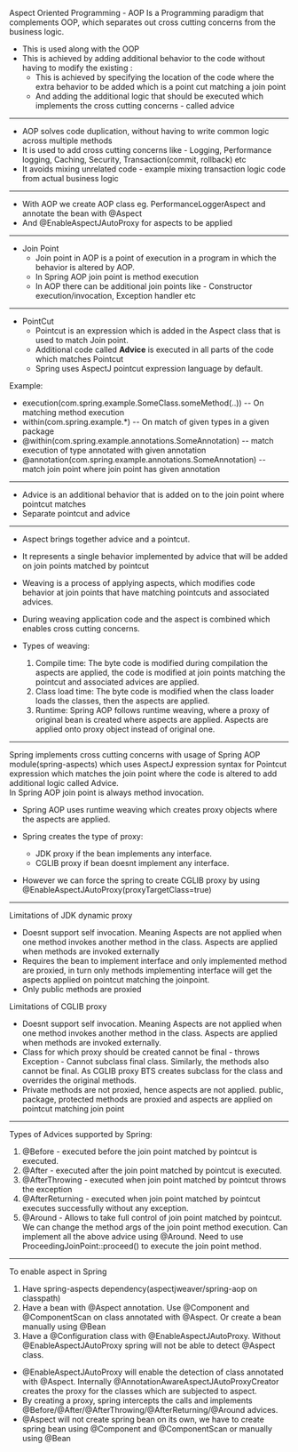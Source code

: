 Aspect Oriented Programming - AOP
Is a Programming paradigm that complements OOP, which separates out cross cutting concerns from the business logic.
* This is used along with the OOP
* This is achieved by adding additional behavior to the code without having to modify the existing :
  * This is achieved by specifying the location of the code where the extra behavior to be added which is a point cut matching a join point
  * And adding the additional logic that should be executed which implements the cross cutting concerns -  called advice

---
* AOP solves code duplication, without having to write common logic across multiple methods
* It is used to add cross cutting concerns like - Logging, Performance logging, Caching, Security, Transaction(commit, rollback) etc
* It avoids mixing unrelated code - example mixing transaction logic code from actual business logic

--- 
* With AOP we create AOP class eg. PerformanceLoggerAspect and annotate the bean with @Aspect
* And @EnableAspectJAutoProxy for aspects to be applied

---
* Join Point
  * Join point in AOP is a point of execution in a program in which the behavior is altered by AOP.
  * In Spring AOP join point is method execution
  * In AOP there can be additional join points like - Constructor execution/invocation, Exception handler etc

---
* PointCut
  * Pointcut is an expression which is added in the Aspect class that is used to match Join point.
  * Additional code called **Advice** is executed in all parts of the code which matches Pointcut
  * Spring uses AspectJ pointcut expression language by default.
  
Example:
  * execution(com.spring.example.SomeClass.someMethod(..)) -- On matching method execution
  * within(com.spring.example.*) -- On match of given types in a given package
  * @within(com.spring.example.annotations.SomeAnnotation) -- match execution of type annotated with given annotation
  * @annotation(com.spring.example.annotations.SomeAnnotation) -- match join point where join point has given annotation


---
* Advice is an additional behavior that is added on to the join point where pointcut matches
* Separate pointcut and advice

---
* Aspect brings together advice and a pointcut.
* It represents a single behavior implemented by advice that will be added on join points matched by pointcut


* Weaving is a process of applying aspects, which modifies code behavior at join points that have matching pointcuts and associated advices.
* During weaving application code and the aspect is combined which enables cross cutting concerns.

* Types of weaving:
  1. Compile time: The byte code is modified during compilation the aspects are applied, the code is modified at join points matching the pointcut and associated advices are applied.
  2. Class load time: The byte code is modified when the class loader loads the classes, then the aspects are applied.
  3. Runtime: Spring AOP follows runtime weaving, where a proxy of original bean is created where aspects are applied. Aspects are applied onto proxy object instead of original one.
  
---
Spring implements cross cutting concerns with usage of Spring AOP module(spring-aspects) which uses AspectJ expression syntax
for Pointcut expression which matches the join point where the code is altered to add additional logic called Advice.\
In Spring AOP join point is always method invocation.

* Spring AOP uses runtime weaving which creates proxy objects where the aspects are applied.
* Spring creates the type of proxy:
  * JDK proxy if the bean implements any interface.
  * CGLIB proxy if bean doesnt implement any interface.
  
* However we can force the spring to create CGLIB proxy by using @EnableAspectJAutoProxy(proxyTargetClass=true)

---
 Limitations of JDK dynamic proxy
* Doesnt support self invocation. Meaning Aspects are not applied when one method invokes another method in the class. Aspects are applied when methods are invoked externally
* Requires the bean to implement interface and only implemented method are proxied, in turn only methods implementing interface will get the aspects applied on pointcut matching the joinpoint.
* Only public methods are proxied

Limitations of CGLIB proxy
* Doesnt support self invocation. Meaning Aspects are not applied when one method invokes another method in the class. Aspects are applied when methods are invoked externally.
* Class for which proxy should be created cannot be final - throws Exception - Cannot subclass final class. Similarly, the methods also cannot be final. As CGLIB proxy BTS creates subclass for the class and overrides the original methods.
* Private methods are not proxied, hence aspects are not applied. public, package, protected methods are proxied and aspects are applied on pointcut matching join point

---
Types of Advices supported by Spring:
1. @Before - executed before the join point matched by pointcut is executed.
2. @After - executed after the join point matched by pointcut is executed.
3. @AfterThrowing - executed when join point matched by pointcut throws the exception
4. @AfterReturning - executed when join point matched by pointcut executes successfully without any exception.
5. @Around - Allows to take full control of join point matched by pointcut. We can change the method args of the join point method execution. Can implement all the above advice using @Around.
              Need to use ProceedingJoinPoint::proceed() to execute the join point method.

---
To enable aspect in Spring
1. Have spring-aspects dependency(aspectjweaver/spring-aop on classpath)
2. Have a bean with @Aspect annotation. Use @Component and @ComponentScan on class annotated with @Aspect. Or create a bean manually using @Bean
3. Have a @Configuration class with @EnableAspectJAutoProxy. Without @EnableAspectJAutoProxy spring will not be able to detect @Aspect class.

* @EnableAspectJAutoProxy will enable the detection of class annotated with @Aspect. Internally @AnnotationAwareAspectJAutoProxyCreator creates the proxy for the classes which are subjected to aspect.
* By creating a proxy, spring intercepts the calls and implements @Before/@After/@AfterThrowing/@AfterReturning/@Around advices.
* @Aspect will not create spring bean on its own, we have to create spring bean using @Component and @ComponentScan or manually using @Bean